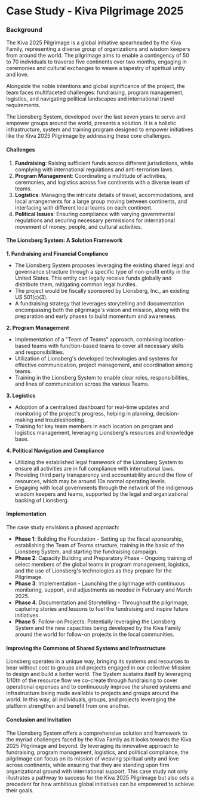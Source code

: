 # Case Study - Kiva Pilgrimage 2025

### Background

The Kiva 2025 Pilgrimage is a global initiative spearheaded by the Kiva Family, representing a diverse group of organizations and wisdom keepers from around the world. The pilgrimage aims to enable a contingency of 50 to 70 individuals to traverse five continents over two months, engaging in ceremonies and cultural exchanges to weave a tapestry of spiritual unity and love. 

Alongside the noble intentions and global significance of the project, the team faces multifaceted challenges: fundraising, program management, logistics, and navigating political landscapes and international travel requirements. 

The Lionsberg System, developed over the last seven years to serve and empower groups around the world, presents a solution. It is a holistic infrastructure, system and training program designed to empower initiatives like the Kiva 2025 Pilgrimage by addressing these core challenges.

#### Challenges

1. **Fundraising**: Raising sufficient funds across different jurisdictions, while complying with international regulations and anti-terrorism laws.
2. **Program Management**: Coordinating a multitude of activities, ceremonies, and logistics across five continents with a diverse team of teams. 
3. **Logistics**: Managing the intricate details of travel, accommodations, and local arrangements for a large group moving between continents, and interfacing with different local teams on each continent.
4. **Political Issues**: Ensuring compliance with varying governmental regulations and securing necessary permissions for international movement of money, people, and cultural activities.

#### The Lionsberg System: A Solution Framework

**1. Fundraising and Financial Compliance**

- The Lionsberg System proposes leveraging the existing shared legal and governance structure through a specific type of non-profit entity in the United States. This entity can legally receive funds globally and distribute them, mitigating common legal hurdles.
- The project would be fiscally sponsored by Lionsberg, Inc., an existing US 501(c)(3).  
- A fundraising strategy that leverages storytelling and documentation encompassing both the pilgrimage's vision and mission, along with the preparation and early phases to build momentum and awareness.

**2. Program Management**

- Implementation of a "Team of Teams" approach, combining location-based teams with function-based teams to cover all necessary skills and responsibilities.
- Utilization of Lionsberg's developed technologies and systems for effective communication, project management, and coordination among teams.
- Training in the Lionsberg System to enable clear roles, responsibilities, and lines of communication across the various Teams. 

**3. Logistics**

- Adoption of a centralized dashboard for real-time updates and monitoring of the project's progress, helping in planning, decision-making and troubleshooting.
- Training for key team members in each location on program and logistics management, leveraging Lionsberg's resources and knowledge base.

**4. Political Navigation and Compliance**

- Utilizing the established legal framework of the Lionsberg System to ensure all activities are in full compliance with international laws.
- Providing third party transparency and accountability around the flow of resources, which may be around 10x normal operating levels. 
- Engaging with local governments through the network of the indigenous wisdom keepers and teams, supported by the legal and organizational backing of Lionsberg.

#### Implementation

The case study envisions a phased approach:

- **Phase 1**: Building the Foundation - Setting up the fiscal sponsorship, establishing the Team of Teams structure, training in the basic of the Lionsberg System, and starting the fundraising campaign.
- **Phase 2**: Capacity Building and Preparatory Phase - Ongoing training of select members of the global teams in program management, logistics, and the use of Lionsberg's technologies as they prepare for the Pilgrimage. 
- **Phase 3**: Implementation - Launching the pilgrimage with continuous monitoring, support, and adjustments as needed in February and March 2025.
- **Phase 4**: Documentation and Storytelling - Throughout the pilgrimage, capturing stories and lessons to fuel the fundraising and inspire future initiatives.
- **Phase 5**: Follow-on Projects: Potentially leveraging the Lionsberg System and the new capacities being developed by the Kiva Family around the world for follow-on projects in the local communities. 

#### Improving the Commons of Shared Systems and Infrastructure

Lionsberg operates in a unique way, bringing its systems and resources to bear without cost to groups and projects engaged in our collective Mission to design and build a better world. The System sustains itself by leveraging 1/10th of the resource flow we co-create through fundraising to cover operational expenses and to continuously improve the shared systems and infrastructure being made available to projects and groups around the world. In this way, all individuals, groups, and projects leveraging the platform strengthen and benefit from one another. 
#### Conclusion and Invitation 

The Lionsberg System offers a comprehensive solution and framework to the myriad challenges faced by the Kiva Family as it looks towards the Kiva 2025 Pilgrimage and beyond. By leveraging its innovative approach to fundraising, program management, logistics, and political compliance, the pilgrimage can focus on its mission of weaving spiritual unity and love across continents, while ensuring that they are standing upon firm organizational ground with international support. This case study not only illustrates a pathway to success for the Kiva 2025 Pilgrimage but also sets a precedent for how ambitious global initiatives can be empowered to achieve their goals.

